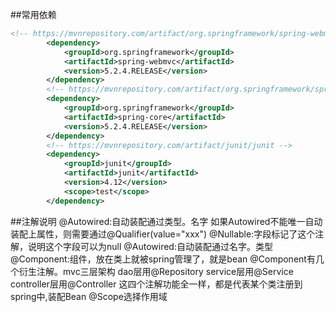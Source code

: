 ##常用依赖
```xml
<!-- https://mvnrepository.com/artifact/org.springframework/spring-webmvc -->
        <dependency>
            <groupId>org.springframework</groupId>
            <artifactId>spring-webmvc</artifactId>
            <version>5.2.4.RELEASE</version>
        </dependency>
        <!-- https://mvnrepository.com/artifact/org.springframework/spring-core -->
        <dependency>
            <groupId>org.springframework</groupId>
            <artifactId>spring-core</artifactId>
            <version>5.2.4.RELEASE</version>
        </dependency>
        <!-- https://mvnrepository.com/artifact/junit/junit -->
        <dependency>
            <groupId>junit</groupId>
            <artifactId>junit</artifactId>
            <version>4.12</version>
            <scope>test</scope>
        </dependency>
```
##注解说明
@Autowired:自动装配通过类型。名字
    如果Autowired不能唯一自动装配上属性，则需要通过@Qualifier(value="xxx")
@Nullable:字段标记了这个注解，说明这个字段可以为null
@Autowired:自动装配通过名字。类型
@Component:组件，放在类上就被spring管理了，就是bean
@Component有几个衍生注解。mvc三层架构
dao层用@Repository
service层用@Service
controller层用@Controller
这四个注解功能全一样，都是代表某个类注册到spring中,装配Bean
@Scope选择作用域
